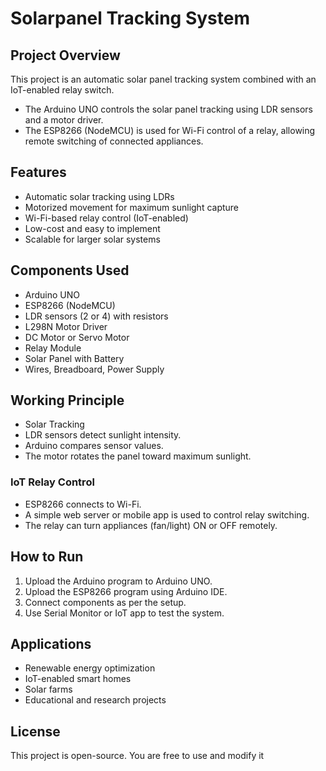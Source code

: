 # Solarpanel Tracking System

## Project Overview

This project is an automatic solar panel tracking system combined with an IoT-enabled relay switch.
* The Arduino UNO controls the solar panel tracking using LDR sensors and a motor driver.
* The ESP8266 (NodeMCU) is used for Wi-Fi control of a relay, allowing remote switching of connected appliances.

## Features
* Automatic solar tracking using LDRs
* Motorized movement for maximum sunlight capture
* Wi-Fi-based relay control (IoT-enabled)
* Low-cost and easy to implement
* Scalable for larger solar systems
  
## Components Used
* Arduino UNO
* ESP8266 (NodeMCU)
* LDR sensors (2 or 4) with resistors
* L298N Motor Driver
* DC Motor or Servo Motor
* Relay Module
* Solar Panel with Battery
* Wires, Breadboard, Power Supply

## Working Principle
* Solar Tracking
* LDR sensors detect sunlight intensity.
* Arduino compares sensor values.
* The motor rotates the panel toward maximum sunlight.

### IoT Relay Control
* ESP8266 connects to Wi-Fi.
* A simple web server or mobile app is used to control relay switching.
* The relay can turn appliances (fan/light) ON or OFF remotely.

## How to Run
1. Upload the Arduino program to Arduino UNO.
2. Upload the ESP8266 program using Arduino IDE.
3. Connect components as per the setup.
4. Use Serial Monitor or IoT app to test the system.

## Applications
* Renewable energy optimization
* IoT-enabled smart homes
* Solar farms
* Educational and research projects

## License
This project is open-source. You are free to use and modify it
